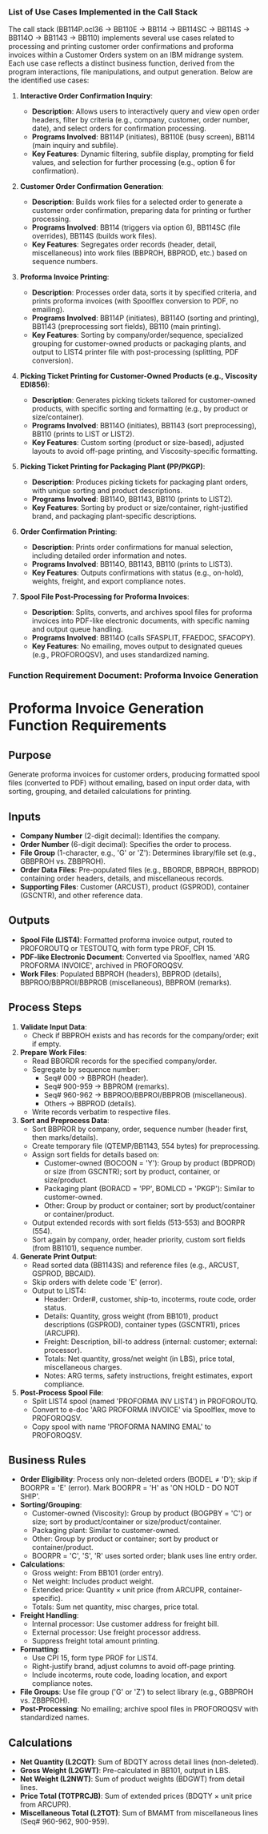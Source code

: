 ### List of Use Cases Implemented in the Call Stack

The call stack (BB114P.ocl36 → BB110E → BB114 → BB114SC → BB114S → BB114O → BB1143 → BB110) implements several use cases related to processing and printing customer order confirmations and proforma invoices within a Customer Orders system on an IBM midrange system. Each use case reflects a distinct business function, derived from the program interactions, file manipulations, and output generation. Below are the identified use cases:

1. **Interactive Order Confirmation Inquiry**:
   - **Description**: Allows users to interactively query and view open order headers, filter by criteria (e.g., company, customer, order number, date), and select orders for confirmation processing.
   - **Programs Involved**: BB114P (initiates), BB110E (busy screen), BB114 (main inquiry and subfile).
   - **Key Features**: Dynamic filtering, subfile display, prompting for field values, and selection for further processing (e.g., option 6 for confirmation).

2. **Customer Order Confirmation Generation**:
   - **Description**: Builds work files for a selected order to generate a customer order confirmation, preparing data for printing or further processing.
   - **Programs Involved**: BB114 (triggers via option 6), BB114SC (file overrides), BB114S (builds work files).
   - **Key Features**: Segregates order records (header, detail, miscellaneous) into work files (BBPROH, BBPROD, etc.) based on sequence numbers.

3. **Proforma Invoice Printing**:
   - **Description**: Processes order data, sorts it by specified criteria, and prints proforma invoices (with Spoolflex conversion to PDF, no emailing).
   - **Programs Involved**: BB114P (initiates), BB114O (sorting and printing), BB1143 (preprocessing sort fields), BB110 (main printing).
   - **Key Features**: Sorting by company/order/sequence, specialized grouping for customer-owned products or packaging plants, and output to LIST4 printer file with post-processing (splitting, PDF conversion).

4. **Picking Ticket Printing for Customer-Owned Products (e.g., Viscosity EDI856)**:
   - **Description**: Generates picking tickets tailored for customer-owned products, with specific sorting and formatting (e.g., by product or size/container).
   - **Programs Involved**: BB114O (initiates), BB1143 (sort preprocessing), BB110 (prints to LIST or LIST2).
   - **Key Features**: Custom sorting (product or size-based), adjusted layouts to avoid off-page printing, and Viscosity-specific formatting.

5. **Picking Ticket Printing for Packaging Plant (PP/PKGP)**:
   - **Description**: Produces picking tickets for packaging plant orders, with unique sorting and product descriptions.
   - **Programs Involved**: BB114O, BB1143, BB110 (prints to LIST2).
   - **Key Features**: Sorting by product or size/container, right-justified brand, and packaging plant-specific descriptions.

6. **Order Confirmation Printing**:
   - **Description**: Prints order confirmations for manual selection, including detailed order information and notes.
   - **Programs Involved**: BB114O, BB1143, BB110 (prints to LIST3).
   - **Key Features**: Outputs confirmations with status (e.g., on-hold), weights, freight, and export compliance notes.

7. **Spool File Post-Processing for Proforma Invoices**:
   - **Description**: Splits, converts, and archives spool files for proforma invoices into PDF-like electronic documents, with specific naming and output queue handling.
   - **Programs Involved**: BB114O (calls SFASPLIT, FFAEDOC, SFACOPY).
   - **Key Features**: No emailing, moves output to designated queues (e.g., PROFOROQSV), and uses standardized naming.

### Function Requirement Document: Proforma Invoice Generation

<xaiArtifact artifact_id="fce7e3d9-e732-4a46-b547-5ca28ba1e9c6" artifact_version_id="9fbecb16-af2c-49c8-9e5c-cae4e20b672e" title="Proforma_Invoice_Generation_Requirements.md" contentType="text/markdown">

# Proforma Invoice Generation Function Requirements

## Purpose
Generate proforma invoices for customer orders, producing formatted spool files (converted to PDF) without emailing, based on input order data, with sorting, grouping, and detailed calculations for printing.

## Inputs
- **Company Number** (2-digit decimal): Identifies the company.
- **Order Number** (6-digit decimal): Specifies the order to process.
- **File Group** (1-character, e.g., 'G' or 'Z'): Determines library/file set (e.g., GBBPROH vs. ZBBPROH).
- **Order Data Files**: Pre-populated files (e.g., BBORDR, BBPROH, BBPROD) containing order headers, details, and miscellaneous records.
- **Supporting Files**: Customer (ARCUST), product (GSPROD), container (GSCNTR), and other reference data.

## Outputs
- **Spool File (LIST4)**: Formatted proforma invoice output, routed to PROFOROUTQ or TESTOUTQ, with form type PROF, CPI 15.
- **PDF-like Electronic Document**: Converted via Spoolflex, named 'ARG PROFORMA INVOICE', archived in PROFOROQSV.
- **Work Files**: Populated BBPROH (headers), BBPROD (details), BBPROO/BBPROI/BBPROB (miscellaneous), BBPROM (remarks).

## Process Steps
1. **Validate Input Data**:
   - Check if BBPROH exists and has records for the company/order; exit if empty.
2. **Prepare Work Files**:
   - Read BBORDR records for the specified company/order.
   - Segregate by sequence number:
     - Seq# 000 → BBPROH (header).
     - Seq# 900-959 → BBPROM (remarks).
     - Seq# 960-962 → BBPROO/BBPROI/BBPROB (miscellaneous).
     - Others → BBPROD (details).
   - Write records verbatim to respective files.
3. **Sort and Preprocess Data**:
   - Sort BBPROR by company, order, sequence number (header first, then marks/details).
   - Create temporary file (QTEMP/BB1143, 554 bytes) for preprocessing.
   - Assign sort fields for details based on:
     - Customer-owned (BOCOON = 'Y'): Group by product (BDPROD) or size (from GSCNTR); sort by product, container, or size/product.
     - Packaging plant (BORACD = 'PP', BOMLCD = 'PKGP'): Similar to customer-owned.
     - Other: Group by product or container; sort by product/container or container/product.
   - Output extended records with sort fields (513-553) and BOORPR (554).
   - Sort again by company, order, header priority, custom sort fields (from BB1101), sequence number.
4. **Generate Print Output**:
   - Read sorted data (BB1143S) and reference files (e.g., ARCUST, GSPROD, BBCAID).
   - Skip orders with delete code 'E' (error).
   - Output to LIST4:
     - Header: Order#, customer, ship-to, incoterms, route code, order status.
     - Details: Quantity, gross weight (from BB101), product descriptions (GSPROD), container types (GSCNTR1), prices (ARCUPR).
     - Freight: Description, bill-to address (internal: customer; external: processor).
     - Totals: Net quantity, gross/net weight (in LBS), price total, miscellaneous charges.
     - Notes: ARG terms, safety instructions, freight estimates, export compliance.
5. **Post-Process Spool File**:
   - Split LIST4 spool (named 'PROFORMA INV LIST4') in PROFOROUTQ.
   - Convert to e-doc 'ARG PROFORMA INVOICE' via Spoolflex, move to PROFOROQSV.
   - Copy spool with name 'PROFORMA NAMING EMAL' to PROFOROQSV.

## Business Rules
- **Order Eligibility**: Process only non-deleted orders (BODEL ≠ 'D'); skip if BOORPR = 'E' (error). Mark BOORPR = 'H' as 'ON HOLD - DO NOT SHIP'.
- **Sorting/Grouping**:
  - Customer-owned (Viscosity): Group by product (BOGPBY = 'C') or size; sort by product/container or size/product/container.
  - Packaging plant: Similar to customer-owned.
  - Other: Group by product or container; sort by product or container/product.
  - BOORPR = 'C', 'S', 'R' uses sorted order; blank uses line entry order.
- **Calculations**:
  - Gross weight: From BB101 (order entry).
  - Net weight: Includes product weight.
  - Extended price: Quantity × unit price (from ARCUPR, container-specific).
  - Totals: Sum net quantity, misc charges, price total.
- **Freight Handling**:
  - Internal processor: Use customer address for freight bill.
  - External processor: Use freight processor address.
  - Suppress freight total amount printing.
- **Formatting**:
  - Use CPI 15, form type PROF for LIST4.
  - Right-justify brand, adjust columns to avoid off-page printing.
  - Include incoterms, route code, loading location, and export compliance notes.
- **File Groups**: Use file group ('G' or 'Z') to select library (e.g., GBBPROH vs. ZBBPROH).
- **Post-Processing**: No emailing; archive spool files in PROFOROQSV with standardized names.

## Calculations
- **Net Quantity (L2CQT)**: Sum of BDQTY across detail lines (non-deleted).
- **Gross Weight (L2GWT)**: Pre-calculated in BB101, output in LBS.
- **Net Weight (L2NWT)**: Sum of product weights (BDGWT) from detail lines.
- **Price Total (TOTPRCJB)**: Sum of extended prices (BDQTY × unit price from ARCUPR).
- **Miscellaneous Total (L2TOT)**: Sum of BMAMT from miscellaneous lines (Seq# 960-962, 900-959).

</xaiArtifact>